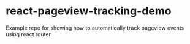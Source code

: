 # react-pageview-tracking-demo
Example repo for showing how to automatically track pageview events using react router
